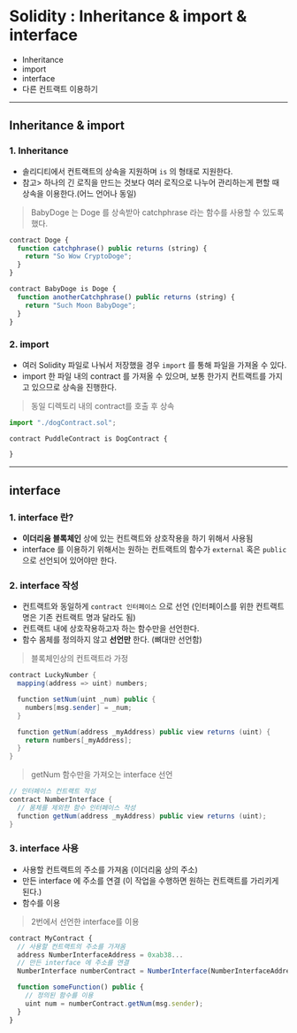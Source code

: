 # Solidity : Inheritance & import & interface
  - Inheritance
  - import
  - interface
  - 다른 컨트랙트 이용하기

---

## Inheritance & import
  ### 1. Inheritance
  - 솔리디티에서 컨트랙트의 상속을 지원하며 `is` 의 형태로 지원한다.
  - 참고> 하나의 긴 로직을 만드는 것보다 여러 로직으로 나누어 관리하는게 편할 때 상속을 이용한다.(어느 언어나 동일)

  > BabyDoge 는 Doge 를 상속받아 catchphrase 라는 함수를 사용할 수 있도록 했다.

  ```javascript
  contract Doge {
    function catchphrase() public returns (string) {
      return "So Wow CryptoDoge";
    }
  }

  contract BabyDoge is Doge {
    function anotherCatchphrase() public returns (string) {
      return "Such Moon BabyDoge";
    }
  }
  ```

  ### 2. import
  - 여러 Solidity 파일로 나눠서 저장했을 경우 `import` 를 통해 파일을 가져올 수 있다.
  - import 한 파일 내의 contract 를 가져올 수 있으며, 보통 한가지 컨트랙트를 가지고 있으므로 상속을 진행한다.

  > 동일 디렉토리 내의 contract를 호출 후 상속

  ```javascript
  import "./dogContract.sol";

  contract PuddleContract is DogContract {

  }
  ```

---

## interface
  ### 1. interface 란?
  - __이더리움 블록체인__ 상에 있는 컨트랙트와 상호작용을 하기 위해서 사용됨
  - interface 를 이용하기 위해서는 원하는 컨트랙트의 함수가 `external` 혹은 `public` 으로 선언되어 있어야만 한다.

  ### 2. interface 작성
  - 컨트랙트와 동일하게 `contract 인터페이스` 으로 선언 (인터페이스를 위한 컨트랙트 명은 기존 컨트랙트 명과 달라도 됨)
  - 컨트랙트 내에 상호작용하고자 하는 함수만을 선언한다.
  - 함수 몸체를 정의하지 않고 __선언만__ 한다. (뼈대만 선언함)

  > 블록체인상의 컨트랙트라 가정

  ```java
  contract LuckyNumber {
    mapping(address => uint) numbers;

    function setNum(uint _num) public {
      numbers[msg.sender] = _num;
    }

    function getNum(address _myAddress) public view returns (uint) {
      return numbers[_myAddress];
    }
  }
  ```

  > getNum 함수만을 가져오는 interface 선언

  ```java
  // 인터페이스 컨트랙트 작성
  contract NumberInterface {
    // 몸체를 제외한 함수 인터페이스 작성
    function getNum(address _myAddress) public view returns (uint);
  }
  ```

  ### 3. interface 사용
  - 사용할 컨트랙트의 주소를 가져옴 (이더리움 상의 주소)
  - 만든 interface 에 주소를 연결 (이 작업을 수행하면 원하는 컨트랙트를 가리키게 된다.)
  - 함수를 이용

  > 2번에서 선언한 interface를 이용

  ```javascript
  contract MyContract {
    // 사용할 컨트랙트의 주소를 가져옴
    address NumberInterfaceAddress = 0xab38...
    // 만든 interface 에 주소를 연결
    NumberInterface numberContract = NumberInterface(NumberInterfaceAddress)

    function someFunction() public {
      // 정의된 함수를 이용
      uint num = numberContract.getNum(msg.sender);
    }
  }
  ```
